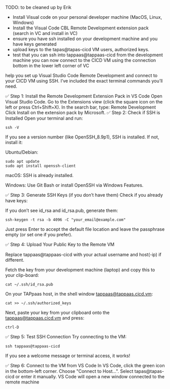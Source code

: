 TODO: to be cleaned up by Erik

- Install Visual code on your personal developer machine (MacOS, Linux, Windows)
- Install the Visual Code CBL Remote Development extension pack (search in VC and install in VC)
- ensure you have ssh installed on your development machine and you have keys generated
- upload keys to the tapas@tapas-cicd VM users, authorized keys.
- test that you can ssh into tappaas@tappaas-cicd from the development machine
you can now connect to the CICD VM using the connection bottom in the lower left corner of VC

help you set up Visual Studio Code Remote Development and connect to your CICD VM using SSH. I’ve included the exact terminal commands you’ll need.

✅ Step 1: Install the Remote Development Extension Pack in VS Code
Open Visual Studio Code.
Go to the Extensions view (click the square icon on the left or press Ctrl+Shift+X).
In the search bar, type:
Remote Development
Click Install on the extension pack by Microsoft.
✅ Step 2: Check if SSH is Installed
Open your terminal and run:

    ssh -V

If you see a version number (like OpenSSH_8.9p1), SSH is installed. If not, install it:

Ubuntu/Debian:

    sudo apt update
    sudo apt install openssh-client


macOS: SSH is already installed.

Windows: Use Git Bash or install OpenSSH via Windows Features.

✅ Step 3: Generate SSH Keys (if you don’t have them)
Check if you already have keys:


If you don’t see id_rsa and id_rsa.pub, generate them:

    ssh-keygen -t rsa -b 4096 -C "your_email@example.com"


Just press Enter to accept the default file location and leave the passphrase empty (or set one if you prefer).

✅ Step 4: Upload Your Public Key to the Remote VM

Replace tappaas@tappaas-cicd with your actual username and host(-ip) if different.

Fetch the key from your development machine (laptop) and copy this to your clip-board:

    cat ~/.ssh/id_rsa.pub


On your TAPpaas host, in the shell window tappaas@tappaas.cicd.vm:

    cat >> ~/.ssh/authorized_keys

Next, paste your key from your clipboard onto the tappaas@tappaas.cicd.vm and press:

    ctrl-D


✅ Step 5: Test SSH Connection
Try connecting to the VM:
  
    ssh tappaas@tappaas-cicd

If you see a welcome message or terminal access, it works!

✅ Step 6: Connect to the VM from VS Code
In VS Code, click the green icon in the bottom-left corner.
Choose "Connect to Host...".
Select tapas@tapas-cicd or enter it manually.
VS Code will open a new window connected to the remote machine
